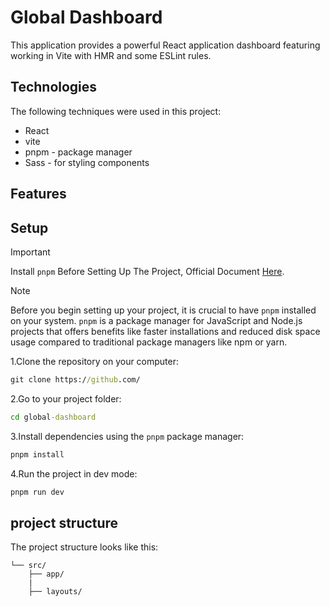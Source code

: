<!-- 1.Title -->

# Global Dashboard

<!-- 2.Introduction -->

This application provides a powerful React application dashboard featuring working in Vite with HMR and some ESLint rules.

<!-- 3.Technologies -->

## Technologies

The following techniques were used in this project:

- React
- vite
- pnpm - package manager
- Sass - for styling components

<!-- 4.Features -->

## Features

<!-- 5.Setup -->

## Setup

> [!IMPORTANT]
> Install `pnpm` Before Setting Up The Project, Official Document [Here](https://pnpm.io/installation).

> [!NOTE]
> Before you begin setting up your project, it is crucial to have `pnpm` installed on your system. `pnpm` is a package manager for JavaScript and Node.js projects that offers benefits like faster installations and reduced disk space usage compared to traditional package managers like npm or yarn.

1.Clone the repository on your computer:

```cmd
git clone https://github.com/
```

2.Go to your project folder:

```cmd
cd global-dashboard
```

3.Install dependencies using the `pnpm` package manager:

```cmd
pnpm install
```

4.Run the project in dev mode:

```cmd
pnpm run dev
```

<!-- 6.project structure -->

## project structure

The project structure looks like this:

```
└── src/
    ├── app/
    |
    ├── layouts/
```
